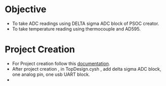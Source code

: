 # Objective

* To take ADC readings using DELTA sigma ADC block of PSOC creator.
* To take temperature reading using thermocouple and AD595.

# Project Creation

* For Project creation follow this [documentation](https://github.com/TechnocultureResearch/Genotyper-Firmware/tree/dev/PSOC).
* After project creation , in TopDesign.cysh , add delta sigma ADC block, one analog pin, one usb UART block.
* 

